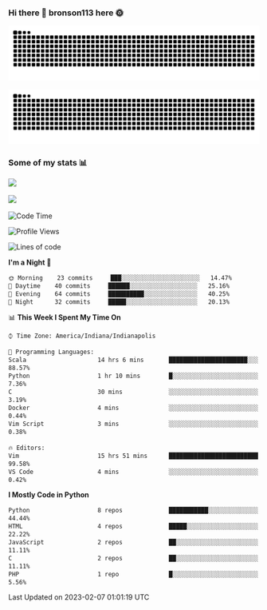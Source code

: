 ### Hi there 👋 bronson113 here 🌞
<div align="center">

![GitHub Snake Light](https://raw.githubusercontent.com/bronson113/bronson113/snake/github-snake.svg#gh-light-mode-only)

![GitHub Snake dark](https://raw.githubusercontent.com/bronson113/bronson113/snake/github-snake-dark.svg#gh-dark-mode-only)

</div>

### Some of my stats 📊
![](https://github-readme-stats-sigma-five.vercel.app/api?username=bronson113&theme=transparent&show_icons=true)

![](https://github-readme-stats-sigma-five.vercel.app/api/top-langs/?username=bronson113&theme=transparent&layout=compact&card_width=445)



<!--START_SECTION:waka-->
![Code Time](http://img.shields.io/badge/Code%20Time-38%20hrs%2045%20mins-blue)

![Profile Views](http://img.shields.io/badge/Profile%20Views-0-blue)

![Lines of code](https://img.shields.io/badge/From%20Hello%20World%20I%27ve%20Written-119%20Thousand%20lines%20of%20code-blue)

**I'm a Night 🦉** 

```text
🌞 Morning    23 commits     ███░░░░░░░░░░░░░░░░░░░░░░   14.47% 
🌆 Daytime    40 commits     ██████░░░░░░░░░░░░░░░░░░░   25.16% 
🌃 Evening    64 commits     ██████████░░░░░░░░░░░░░░░   40.25% 
🌙 Night      32 commits     █████░░░░░░░░░░░░░░░░░░░░   20.13%

```


📊 **This Week I Spent My Time On** 

```text
⌚︎ Time Zone: America/Indiana/Indianapolis

💬 Programming Languages: 
Scala                    14 hrs 6 mins       ██████████████████████░░░   88.57% 
Python                   1 hr 10 mins        █░░░░░░░░░░░░░░░░░░░░░░░░   7.36% 
C                        30 mins             ░░░░░░░░░░░░░░░░░░░░░░░░░   3.19% 
Docker                   4 mins              ░░░░░░░░░░░░░░░░░░░░░░░░░   0.44% 
Vim Script               3 mins              ░░░░░░░░░░░░░░░░░░░░░░░░░   0.38%

🔥 Editors: 
Vim                      15 hrs 51 mins      █████████████████████████   99.58% 
VS Code                  4 mins              ░░░░░░░░░░░░░░░░░░░░░░░░░   0.42%

```

**I Mostly Code in Python** 

```text
Python                   8 repos             ███████████░░░░░░░░░░░░░░   44.44% 
HTML                     4 repos             █████░░░░░░░░░░░░░░░░░░░░   22.22% 
JavaScript               2 repos             ██░░░░░░░░░░░░░░░░░░░░░░░   11.11% 
C                        2 repos             ██░░░░░░░░░░░░░░░░░░░░░░░   11.11% 
PHP                      1 repo              █░░░░░░░░░░░░░░░░░░░░░░░░   5.56%

```



 Last Updated on 2023-02-07 01:01:19 UTC
<!--END_SECTION:waka-->
